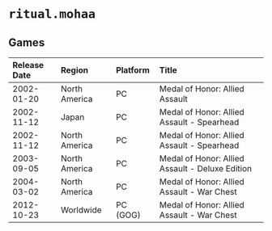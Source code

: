 # `ritual.mohaa`

## Games
| Release Date | Region | Platform | Title |
| :----------- | :----- | :------- | :---- |
| 2002-01-20 | North America | PC | Medal of Honor: Allied Assault |
| 2002-11-12 | Japan | PC | Medal of Honor: Allied Assault - Spearhead |
| 2002-11-12 | North America | PC | Medal of Honor: Allied Assault - Spearhead |
| 2003-09-05 | North America | PC | Medal of Honor: Allied Assault - Deluxe Edition |
| 2004-03-02 | North America | PC | Medal of Honor: Allied Assault - War Chest |
| 2012-10-23 | Worldwide | PC (GOG) | Medal of Honor: Allied Assault - War Chest |
